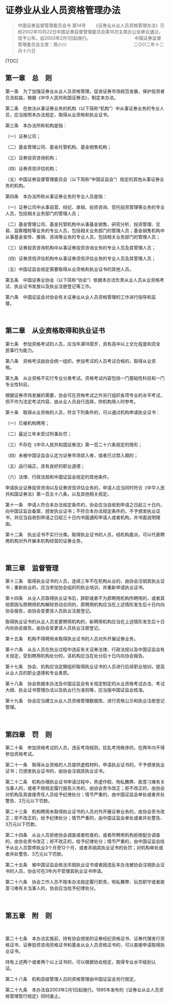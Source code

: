 # 证券业从业人员资格管理办法  

> 中国证券监督管理委员会令 第14号
　　《证券业从业人员资格管理办法》已经2002年10月22日中国证券监督管理委员会第16次主席办公会审议通过，现予公布，自2003年2月1日起施行。
　　　　　　　　  　中国证券监督管理委员会主席：周小川
　　　　　　　　　　　　　  　 二○○二年十二月十六日　　　   　

[TOC]

## 第一章　总　则

第一条　为了加强证券业从业人员资格管理，促进证券市场规范发展，保护投资者合法权益，根据《中华人民共和国证券法》，制定本办法。 

第二条　在依法从事证券业务的机构（以下简称“机构”）中从事证券业务的专业人员，应当按照本办法规定，取得从业资格和执业证书。 

第三条　本办法所称机构是指：

（一）证券公司；

（二）基金管理公司、基金托管机构、基金销售机构；

（三）证券投资咨询机构；

（四）证券资信评估机构；

（五）中国证券监督管理委员会（以下简称“中国证监会”）规定的其他从事证券业务的机构。 

第四条　本办法所称从事证券业务的专业人员是指：

（一）证券公司中从事自营、经纪、承销、投资咨询、受托投资管理等业务的专业人员，包括相关业务部门的管理人员；

（二）基金管理公司、基金托管机构中从事基金销售、研究分析、投资管理、交易、监察稽核等业务的专业人员，包括相关业务部门的管理人员；基金销售机构中从事基金宣传、推销、咨询等业务的专业人员，包括相关业务部门的管理人员；

（三）证券投资咨询机构中从事证券投资咨询业务的专业人员及其管理人员；

（四）证券资信评估机构中从事证券资信评估业务的专业人员及其管理人员；

（五）中国证监会规定需要取得从业资格和执业证书的其他人员。 

第五条　中国证券业协会（以下简称“协会”）依据本办法负责从业人员从业资格考试、执业证书发放以及执业注册登记等工作。 

第六条　中国证监会对协会有关证券业从业人员资格管理的工作进行指导和监督。 

 

## 第二章　从业资格取得和执业证书

第七条　参加资格考试的人员，应当年满18周岁，具有高中以上文化程度和完全民事行为能力。 

第八条　资格考试由协会统一组织。参加考试的人员考试合格的，取得从业资格。 

第九条　从业资格不实行专业分类考试。资格考试内容包括一门基础性科目和一门专业性科目。

根据证券市场发展的需要，协会可在资格考试之外另行组织各项专业的水平考试，但不作为法定考试内容，由从业人员自行选择，供机构用人时参考。 

第十条　取得从业资格的人员，符合下列条件的，可以通过机构申请执业证书：

（一）已被机构聘用；

（二）最近三年未受过刑事处罚；

（三）不存在《中华人民共和国证券法》第一百二十六条规定的情形；

（四）未被中国证监会认定为证券市场禁入者，或者已过禁入期的；

（五）品行端正，具有良好的职业道德；

（六）法律、行政法规和中国证监会规定的其他条件。

申请执业证券投资咨询以及证券资信评估业务的，申请人应当同时符合《中华人民共和国证券法》第一百五十八条，以及其他相关规定。 

第十一条　申请人符合本办法规定条件的，协会应当自收到申请之日起三十日内，向中国证监会备案，颁发执业证书；不符合本办法规定条件的，不予颁发执业证书，并应当自收到申请之日起三十日内书面通知申请人或者机构，并书面说明理由。 

第十二条　执业证书不实行分类。取得执业证书的人员，经机构委派，可以代表聘用机构对外开展本机构经营的证券业务。 

 

## 第三章　监督管理

第十三条　取得执业证书的人员，连续三年不在机构从业的，由协会注销其执业证书；重新执业的，应当参加协会组织的执业培训，并重新申请执业证书。 

第十四条　从业人员取得执业证书后，辞职或者不为原聘用机构所聘用的，或者其他原因与原聘用机构解除劳动合同的，原聘用机构应当在上述情形发生后十日内向协会报告，由协会变更该人员执业注册登记。

取得执业证书的从业人员变更聘用机构的，新聘用机构应当在上述情形发生后十日内向协会报告，由协会变更该人员执业注册登记。 

第十五条　机构不得聘用未取得执业证书的人员对外开展证券业务。 

第十六条　从业人员在执业过程中违反有关证券法律、行政法规以及中国证监会有关规定，受到聘用机构处分的，该机构应当在处分后十日内向协会报告。 

第十七条　协会、机构应当定期组织取得执业证书的人员进行后续职业培训，提高从业人员的职业道德和专业素质。 

第十八条　协会依据本办法及中国证监会有关规定制定的从业资格考试办法、考试大纲、执业证书管理办法以及执业行为准则等，应当报中国证监会核准。 

第十九条　协会应当建立从业人员资格管理数据库，进行资格公示和执业注册登记管理。 

 

## 第四章　罚　则

第二十条　参加资格考试的人员，违反考场规则，扰乱考场秩序的，在两年内不得参加资格考试。 

第二十一条　取得从业资格的人员提供虚假材料，申请执业证书的，不予颁发执业证书；已颁发执业证书的，由协会注销其执业证书。 

第二十二条　机构办理执业证书申请过程中，弄虚作假、徇私舞弊、故意刁难有关当事人的，或者不按规定履行报告义务的，由协会责令改正；拒不改正的，由协会对机构及其直接责任人员给予纪律处分；情节严重的，由中国证监会单处或者并处警告、3万元以下罚款。 

第二十三条　机构聘用未取得执业证书的人员对外开展证券业务的，由协会责令改正；拒不改正的，给予纪律处分；情节严重的，由中国证监会单处或者并处警告、3万元以下罚款。 

第二十四条　从业人员拒绝协会调查或者检查的，或者所聘用机构拒绝配合调查的，由协会责令改正；拒不改正的，给予纪律处分；情节严重的，由中国证监会给予从业人员暂停执业3个月至12个月，或者吊销其执业证书的处罚；对机构单处或者并处警告、3万元以下罚款。 

第二十五条　被中国证监会依法吊销执业证书或者因违反本办法被协会注销执业证书的人员，协会可在3年内不受理其执业证书申请。 

第二十六条　协会工作人员不按本办法规定履行职责，徇私舞弊、玩忽职守或者故意刁难有关当事人的，协会应当给予纪律处分。 

 

## 第五章　附　则

 

第二十七条　本办法实施前，持有协会颁发的证券经纪资格证书、证券代理发行资格证书、证券投资咨询资格证书和基金从业人员资格证书的，可以直接申请取得执业证书。

持有上述两个或者两个以上证书的，可以根据协会规定，取得专业水平级别认证。 

第二十八条　机构高级管理人员的资格管理由中国证监会另行规定。 

第二十九条　本办法自2003年2月1日起施行。1995年发布的《证券业从业人员资格管理暂行规定》同时废止。
